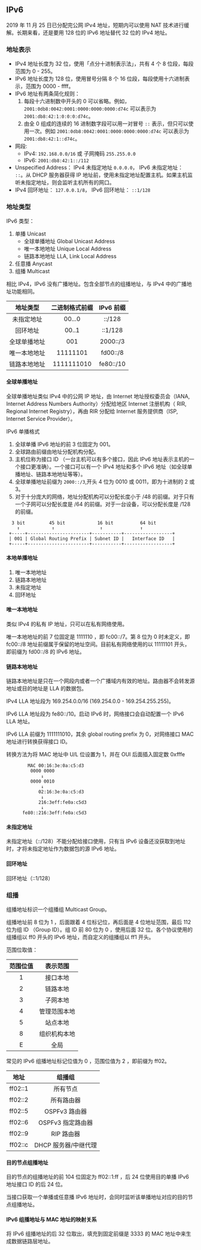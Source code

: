 ## IPv6
2019 年 11 月 25 日已分配完公网 IPv4 地址，短期内可以使用 NAT 技术进行缓解。长期来看，还是要用 128 位的 IPv6 地址替代 32 位的 IPv4 地址。

### 地址表示
- IPv4 地址长度为 32 位，使用「点分十进制表示法」，共有 4 个 8 位段，每段范围为 0 - 255。
- IPv6 地址长度为 128 位，使用冒号分隔 8 个 16 位段，每段使用十六进制表示，范围为 0000 - ffff。
- IPv6 地址有两条简化规则：
  1. 每段十六进制数中开头的 0 可以省略。例如，`2001:0db8:0042:0001:0000:0000:0000:d74c` 可以表示为 `2001:db8:42:1:0:0:0:d74c`。
  2. 由全 0 组成的连续的 16 进制数字段可以用一对冒号 `::` 表示，但只可以使用一次。例如 `2001:0db8:0042:0001:0000:0000:0000:d74c` 可以表示为 `2001:db8:42:1::d74c`。
- 网段:
  - IPv4: `192.168.0.0/16` 或 子网掩码 `255.255.0.0`
  - IPv6: `2001:db8:42:1::/112`
- Unspecified Address： IPv4 未指定地址 `0.0.0.0`， IPv6 未指定地址： `::`。从 DHCP 服务器获得 IP 地址前，使用未指定地址配置主机。如果主机监听未指定地址，则会监听主机所有的网口。
- IPv4 回环地址： `127.0.0.1/8`， IPv6 回环地址： `::1/128`


### 地址类型
IPv6 类型： 
1. 单播 Unicast
   - 全球单播地址 Global Unicast Address
   - 唯一本地地址 Unique Local Address
   - 链路本地地址 LLA, Link Local Address
2. 任意播 Anycast
3. 组播 Multicast

相比 IPv4，IPv6 没有广播地址。包含全部节点的组播地址，与 IPv4 中的广播地址功能相同。


地址类型 | 二进制格式前缀 | IPv6 前缀
:---------:|:----------:|:---------:
 未指定地址 | 00...0 | ::/128
 回环地址 | 00..1 | ::1/128
 全球单播地址 | 001 | 2000::/3
 唯一本地地址 | 11111101 | fd00::/8
 链路本地地址 | 1111111010 | fe80::/10

#### 全球单播地址
全球单播地址类似 IPv4 中的公网 IP 地址，由 Internet 地址授权委员会（IANA, Internet Address Numbers Authority）分配给地区 Internet 注册机构（ RIR, Regional Internet Registry），再由 RIR 分配给 Internet 服务提供商（ISP, Internet Service Provider）。

IPv6 单播格式

1. 全球单播 IPv6 地址的前 3 位固定为 001。
2. 全球路由前缀由地址分配机构分配。
3. 主机位称为接口 ID （一台主机可以有多个接口，因此 IPv6 地址表示主机的一个接口更准确）。一个接口可以有一个 IPv4 地址和多个 IPv6 地址（如全球单播地址、链路本地地址等等）。
4. 全球单播地址前缀为 `2000::/3`,开头 4 位为 0010 或 0011，即为十进制的 2 或 3。
5. 对于十分庞大的网络，地址分配机构可以分配长度小于 /48 的前缀。对于只有一个子网可以分配长度是 /64 的前缀。对于一台设备，可以分配长度是 /128 的前缀。

```
  3 bit         45 bit            16 bit          64 bit
    ↑            ↑                 ↑              ↑
 +-----+-----------------------+-----------+------------------+
 | 001 | Global Routing Prefix | Subnet ID |   Interface ID   |
 +-----+-----------------------+-----------+------------------+
```

#### 本地单播地址
1. 唯一本地地址
2. 链路本地地址
3. 未指定地址
4. 回环地址

#### 唯一本地地址
类似 IPv4 的私有 IP 地址，只可以在私有网络使用。

唯一本地地址的前 7  位固定是 1111110 ，即 fc00::/7。第 8 位为 0 时未定义，即 fc00::/8 地址前缀属于保留的地址空间。目前私有网络使用的以 11111101 开头，即前缀为 fd00::/8 的 IPv6 地址。

#### 链路本地地址
链路本地地址是只在一个网段内或者一个广播域内有效的地址。路由器不会转发源地址或目的地址是 LLA 的数据包。

IPv4 LLA 地址段为 169.254.0.0/16 (169.254.0.0 - 169.254.255.255)。

IPv6 LLA 地址段为 fe80::/10。启动 IPv6 时，网络接口会自动配置一个 IPv6 LLA 地址。

IPv6 LLA 前缀为 1111111010，其余 global routing prefix 为 0，对网络接口 MAC 地址进行转换获得接口 ID。

转换方法为将 MAC 地址中 U/L 位设置为 1，并在 OUI 后面插入固定数 0xfffe

```
        MAC 00:16:3e:0a:c5:d3
         0000 0000 
             ↓
         0000 0010 
             ↓
            02:16:3e:0a:c5:d3
             ↓
            216:3eff:fe0a:c5d3
             ↓
      fe80::216:3eff:fe0a:c5d3       
```

#### 未指定地址
未指定地址（::/128）不能分配给接口使用，只有当 IPv6 设备还没获取到地址时，才将未指定地址作为数据包的源 IPv6 地址。

#### 回环地址
回环地址（::1/128）


### 组播
组播地址标识一个组播组 Multicast Group。

组播地址前 8 位为 1 ，后面跟着 4 位标记位，再后面是 4 位地址范围，最后 112 位为组 ID （Group ID）。组 ID 前 80 位为 0 ，使用后面 32 位。各个协议使用的组播组以 ff0 开头的 IPv6 地址，而自定义的组播组以 ff1 开头。

范围位取值：

范围位值 | 表示范围
:---------:|:----------:
 1 | 接口本地
 2 | 链路本地
 3 | 子网本地
 4 | 管理范围本地
 5 | 站点本地
 8 | 组织机构本地
 E | 全局

常见的 IPv6 组播地址标记位值为 0 ，范围位值为 2 ，即前缀为 ff02。

地址 | 组播组
:---------:|:----------:
 ff02::1 | 所有节点
 ff02::2 | 所有路由器
 ff02::5 | OSPFv3 路由器
 ff02::6 | OSPFv3 指定路由器
 ff02::9 | RIP 路由器
 ff02::c | DHCP 服务器/中继代理

#### 目的节点组播地址
目的节点的组播地址的前 104 位固定为 ff02::1:ff ，后 24 位使用目的单播 IPv6 地址接口 ID 的后 24 位。

当接口获取一个单播或任意播 IPv6 地址时，会同时监听该单播地址对应的目的节点组播地址。

#### IPv6 组播地址与 MAC 地址的映射关系
将 IPv6 组播地址的后 32 位取出，填充到固定前缀是 3333 的 MAC 地址中来生成数据链路层地址。